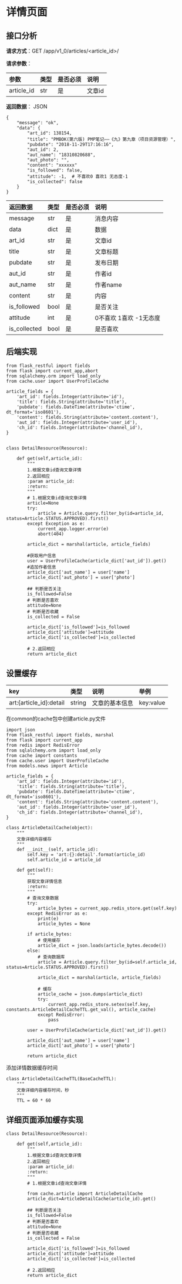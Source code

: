 # 详情页面

## 接口分析

**请求方式**：GET /app/v1\_0/articles/&lt;article\_id&gt;/

**请求参数**：

| 参数 | 类型 | 是否必须 | 说明 |
| :--- | :--- | :--- | :--- |
| article\_id | str | 是 | 文章id |

**返回数据**： JSON

```
{
    "message": "ok",
    "data": {
        "art_id": 138154,
        "title": "PMBOK(第六版) PMP笔记——《九》第九章（项目资源管理）",
        "pubdate": "2018-11-29T17:16:16",
        "aut_id": 2,
        "aut_name": "18310820688",
        "aut_photo": "",
        "content": "xxxxxx"
        "is_followed": false,
        "attitude": -1,  # 不喜欢0 喜欢1 无态度-1  
        "is_collected": false
    }
}
```

| 返回数据 | 类型 | 是否必须 | 说明 |
| :--- | :--- | :--- | :--- |
| message | str | 是 | 消息内容 |
| data | dict | 是 | 数据 |
| art\_id | str | 是 | 文章id |
| title | str | 是 | 文章标题 |
| pubdate | str | 是 | 发布日期 |
| aut\_id | str | 是 | 作者id |
| aut\_name | str | 是 | 作者name |
| content | str | 是 | 内容 |
| is\_followed | bool | 是 | 是否关注 |
| attitude | int | 是 | 0不喜欢 1喜欢 -1无态度 |
| is\_collected | bool | 是 | 是否喜欢 |

## 后端实现

```
from flask_restful import fields
from flask import current_app,abort
from sqlalchemy.orm import load_only
from cache.user import UserProfileCache

article_fields = {
    'art_id': fields.Integer(attribute='id'),
    'title': fields.String(attribute='title'),
    'pubdate': fields.DateTime(attribute='ctime', dt_format='iso8601'),
    'content': fields.String(attribute='content.content'),
    'aut_id': fields.Integer(attribute='user_id'),
    'ch_id': fields.Integer(attribute='channel_id'),
}


class DetailResource(Resource):

    def get(self,article_id):
        """
        1.根据文章id查询文章详情
        2.返回相应
        :param article_id:
        :return:
        """
        # 1.根据文章id查询文章详情
        article=None
        try:
            article = Article.query.filter_by(id=article_id, status=Article.STATUS.APPROVED).first()
        except Exception as e:
            current_app.logger.error(e)
            abort(404)

        article_dict = marshal(article, article_fields)

        #获取用户信息
        user = UserProfileCache(article_dict['aut_id']).get()
        #追加作者信息
        article_dict['aut_name'] = user['name']
        article_dict['aut_photo'] = user['photo']

        ## 判断是否关注
        is_followed=False
        # 判断是否喜欢
        attitude=None
        # 判断是否收藏
        is_collected = False

        article_dict['is_followed']=is_followed
        article_dict['attitude']=attitude
        article_dict['is_collected']=is_collected

        # 2.返回相应
        return article_dict
```

## 设置缓存

| key | 类型 | 说明 | 举例 |
| :--- | :--- | :--- | :--- |
| art:{article\_id}:detail | string | 文章的基本信息 | key:value |

在common的cache包中创建article.py文件

```
import json
from flask_restful import fields, marshal
from flask import current_app
from redis import RedisError
from sqlalchemy.orm import load_only
from cache import constants
from cache.user import UserProfileCache
from models.news import Article

article_fields = {
    'art_id': fields.Integer(attribute='id'),
    'title': fields.String(attribute='title'),
    'pubdate': fields.DateTime(attribute='ctime', dt_format='iso8601'),
    'content': fields.String(attribute='content.content'),
    'aut_id': fields.Integer(attribute='user_id'),
    'ch_id': fields.Integer(attribute='channel_id'),
}

class ArticleDetailCache(object):
    """
    文章详细内容缓存
    """
    def __init__(self, article_id):
        self.key = 'art:{}:detail'.format(article_id)
        self.article_id = article_id

    def get(self):
        """
        获取文章详情信息
        :return:
        """
        # 查询文章数据
        try:
            article_bytes = current_app.redis_store.get(self.key)
        except RedisError as e:
            print(e)
            article_bytes = None

        if article_bytes:
            # 使用缓存
            article_dict = json.loads(article_bytes.decode())
        else:
            # 查询数据库
            article = Article.query.filter_by(id=self.article_id, status=Article.STATUS.APPROVED).first()

            article_dict = marshal(article, article_fields)

            # 缓存
            article_cache = json.dumps(article_dict)
            try:
                current_app.redis_store.setex(self.key, constants.ArticleDetailCacheTTL.get_val(), article_cache)
            except RedisError:
                pass

        user = UserProfileCache(article_dict['aut_id']).get()

        article_dict['aut_name'] = user['name']
        article_dict['aut_photo'] = user['photo']

        return article_dict
```

添加详情数据缓存时间

```
class ArticleDetailCacheTTL(BaseCacheTTL):
    """
    文章详细内容缓存时间，秒
    """
    TTL = 60 * 60
```

## 详细页面添加缓存实现

```
class DetailResource(Resource):

    def get(self,article_id):
        """
        1.根据文章id查询文章详情
        2.返回相应
        :param article_id:
        :return:
        """
        # 1.根据文章id查询文章详情

        from cache.article import ArticleDetailCache
        article_dict=ArticleDetailCache(article_id).get()

        ## 判断是否关注
        is_followed=False
        # 判断是否喜欢
        attitude=None
        # 判断是否收藏
        is_collected = False

        article_dict['is_followed']=is_followed
        article_dict['attitude']=attitude
        article_dict['is_collected']=is_collected

        # 2.返回相应
        return article_dict
```



